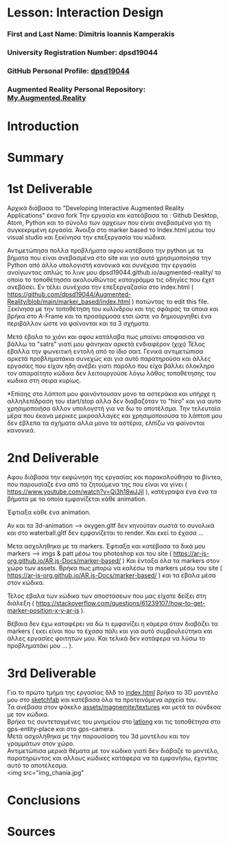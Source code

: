 # Lesson: Interaction Design

### First and Last Name: Dimitris Ioannis Kamperakis
### University Registration Number: dpsd19044
### GitHub Personal Profile: <a href="https://github.com/dpsd19044">dpsd19044</a>
### Augmented Reality Personal Repository: <a href="https://dpsd19044.github.io/Augmented-Reality/">My.Augmented.Reality</a>

# Introduction

# Summary


# 1st Deliverable
Αρχικά διάβασα το "Developing Interactive Augmented Reality Applications" έκανα fork Την εργασία και κατεάβασα τα :  Github Desktop, Αtom, Python και το σύνολο των αρχείων που είναι ανεβασμένα για τη συγκεκριμένη εργασία.
Άνοιξα στο marker based το Index.html μεσω του visual studio και ξεκίνησα την επεξεργασία του κώδικα.


Αντιμετώπησα πολλα προβλήματα αφου κατέβασα την python με τα βήματα που είναι ανεβασμένα στο site και για αυτό χρησιμοποίησα την Python από άλλο υπολογιστή κανονικά και συνέχισα την εργασία ανοίγωντας απλώς το λινκ μου dpsd19044.github.io/augmented-reality/ το οποίο το τοποθέτησσα ακολουθώντας καταγράμμα τις οδηγίες που έχετ ανεβάσει.
Εν τέλει συνέχισα την επεξεργαζασία στο index.html ( https://github.com/dpsd19044/Augmented-Reality/blob/main/marker_based/index.html ) πατώντας το edit this file.
Ξεκίνησα με την τοποθέτηση του κυλίνδρου και της σφάιρας τα οποια και βρήκα στο A-Frame και τα προσάρμοσα ετσι ώστε να δημιουργηθεί ένα περιβάλλον ώστε να φαίνονται και τα 3 σχήματα.


Μετά έβαλα το χιόνι και αφου κατάλαβα πως μπαίνει αποφασισα να βάλλω τα "satrs" γιατί μου φάνηκαν αρκετά ενδιαφέρον (χιχι)
Τέλος έβαλλα την φωνειτική εντολή από το ίδιο σαιτ.
Γενικά αντιμετώπισα αρκετά προβληματάκια συνεχώς και για αυτό παρατηρούσα και άλλες εργασίες που είχαν ηδη ανέβει γιατι παρόλο που είχα βάλλει όλοκληρο τον απαραίτητο κώδικα δεν λειτουργούσε λόγω λάθος τοποθέτησης του κωδικα στη σειρα κυρίως.


*Επίσης στο λάπτοπ μου φαινόντουσαν μονο τα αστεράκια και υπήρχε η αλληλεπίδραση του start/stop αλλα δεν διαβαζόταν το "hiro" και για αυτο χρησιμοποιήσα άλλον υπολογστή για να δω το αποτέλσμα. Την τελευταία μέρα που έκανα μερικες μικροαλλαγές και χρησιμοποιούσα το λάπτοπ μου δεν έβλεπα τα σχήματα αλλα μονο τα αστέρια, ελπίζω να φαίνονται κανονικά.


# 2nd Deliverable
Αφου διάβασα την εκφώνηση της εργασίας και παρακολούθησα το βίντεο, που παρουσίαζε ένα από τα ζητούμενα της που είναι να γίνει (  https://www.youtube.com/watch?v=Qi3h18wJJiI ), κατέγραψα ένα ένα τα βήματα με τα οποία εμφανίζεται κάθε animation.


Έφτιαξα κάθε ένα animation. 

Αν και τα 3d-animation --> oxygen.gltf δεν κηνούταν σωστά το συνολικά και στο waterball.gltf δεν εμφανίζεται το render. Και εκεί το έχασα ...


Μετα ασχολήθηκα με τα markers.
Έφτιαξα και κατέβασα τα δικά μου markers --> imgs & patt μέσω του photoshop και του site ( https://ar-js-org.github.io/AR.js-Docs/marker-based/ )
Και ένταξα όλα τα markers στον χώρο των assets.
Βρήκα πως μπορώ να καλέσω τα markers μέσω του site ( https://ar-js-org.github.io/AR.js-Docs/marker-based/ ) και τα έβαλα μέσα στον κώδικα.


Τέλος έβαλα των κώδικα των αποστάσεων που μας είχατε δείξει στη διάλεξη ( https://stackoverflow.com/questions/61239107/how-to-get-marker-position-x-y-ar-js ).


Βέβαια δεν έχω καταφέρει να δώ τι εμφανίζει η κάμερα όταν διαβάζει τα markers ( εκει είναι που το έχασα πάλι και για αυτό συμβουλεύτηκα και άλλες εργασίες φοιτητών μου. Και τελικά δεν κατάφερα να λύσω το προβληματάκι μου ... ).

# 3rd Deliverable
Για το πρώτο τμήμα της εργασίας δλδ το <a href="https://github.com/dpsd19044/Augmented-Reality/blob/main/location_based/index.html">index.html</a> βρήκα το 3D μοντέλο μου στο <a href="https://sketchfab.com/3d-models/berlin-wall-fragment-at-tembusu-college-2-of-2-c4cee72d86514cc7a80724827f5921a1">sketchfab</a> και κατέβασα όλα τα προτεινόμενα αρχεία του. <br>
Τα ανέβασα στον φάκελο <a href="https://github.com/dpsd19044/Augmented-Reality/tree/main/location_based/assets/magnemite/textures">assets/magnemite/textures</a> και μετά τα σύνδεσα με τον κώδικα. <br>
Βρήκα τις συντεταγμένες του μνημείου στο <a href="https://www.latlong.net/">latlong</a> και τις τοποθέτησα στο gps-entity-place και στο gps-camera. <br>
Μετά ασχολήθηκα με την παρουσίαση του 3d μοντέλου και τον γραμμάτων στον χώρο. <br>
Αντιμετώπισα μερικά θέματα με τον κώδικα γιατί δεν διάβαζε το μοντέλο, παρατηρώντας και αλλους κώδικες κατάφερα να τα εμφανήσω, έχοντας αυτό το αποτέλεσμα. <br>
<img src="img_chania.jpg"

# Conclusions


# Sources

